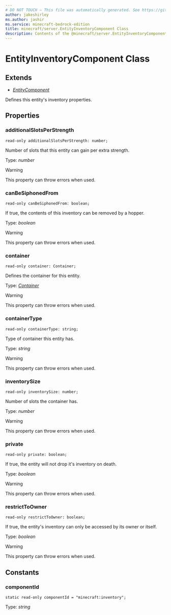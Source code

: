 ```yaml
---
# DO NOT TOUCH — This file was automatically generated. See https://github.com/mojang/minecraftapidocsgenerator to modify descriptions, examples, etc.
author: jakeshirley
ms.author: jashir
ms.service: minecraft-bedrock-edition
title: minecraft/server.EntityInventoryComponent Class
description: Contents of the @minecraft/server.EntityInventoryComponent class.
---
```

# EntityInventoryComponent Class

## Extends
- [*EntityComponent*](EntityComponent.md)

Defines this entity's inventory properties.

## Properties

### **additionalSlotsPerStrength**
`read-only additionalSlotsPerStrength: number;`

Number of slots that this entity can gain per extra strength.

Type: *number*
    
> [!WARNING]
> This property can throw errors when used.

### **canBeSiphonedFrom**
`read-only canBeSiphonedFrom: boolean;`

If true, the contents of this inventory can be removed by a hopper.

Type: *boolean*
    
> [!WARNING]
> This property can throw errors when used.

### **container**
`read-only container: Container;`

Defines the container for this entity.

Type: [*Container*](Container.md)
    
> [!WARNING]
> This property can throw errors when used.

### **containerType**
`read-only containerType: string;`

Type of container this entity has.

Type: *string*
    
> [!WARNING]
> This property can throw errors when used.

### **inventorySize**
`read-only inventorySize: number;`

Number of slots the container has.

Type: *number*
    
> [!WARNING]
> This property can throw errors when used.

### **private**
`read-only private: boolean;`

If true, the entity will not drop it's inventory on death.

Type: *boolean*
    
> [!WARNING]
> This property can throw errors when used.

### **restrictToOwner**
`read-only restrictToOwner: boolean;`

If true, the entity's inventory can only be accessed by its owner or itself.

Type: *boolean*
    
> [!WARNING]
> This property can throw errors when used.

## Constants

### **componentId**
`static read-only componentId = "minecraft:inventory";`

Type: *string*
